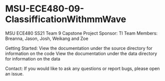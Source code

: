 # MSU-ECE480-09-ClassifficationWithmmWave

MSU ECE480 SS21 Team 9 Capstone
Project Sponsor: TI
Team Members: Breanna, Jason, Josh, Weikang and Zoe

Getting Started:
View the documentation under the source directory for information on the code
View the documentation under the data directory for information on the data

Contact:
If you would like to ask any questions or report bugs, please open an issue.

